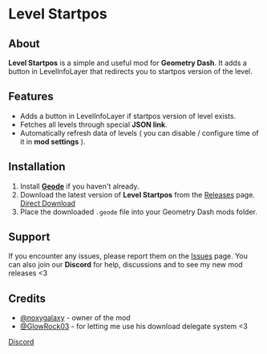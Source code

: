 # Level Startpos

## About  
**Level Startpos** is a simple and useful mod for **Geometry Dash**. It adds a button in LevelInfoLayer that redirects you to startpos version of the level.

## Features  
- Adds a button in LevelInfoLayer if startpos version of level exists. 
- Fetches all levels through special **JSON link**.
- Automatically refresh data of levels ( you can disable / configure time of it in **mod settings** ).

## Installation  
1. Install [**Geode**](https://geode-sdk.org) if you haven't already.  
2. Download the latest version of **Level Startpos** from the [Releases](https://github.com/noxygalaxy/level-startpos/releases) page.  [Direct Download](https://github.com/noxygalaxy/level-startpos/releases/latest/download/noxygalaxy.pause_countdown.geode)
3. Place the downloaded `.geode` file into your Geometry Dash mods folder.  

## Support  
If you encounter any issues, please report them on the [Issues](https://github.com/noxygalaxy/level-startpos/issues) page. You can also join our **Discord** for help, discussions and to see my new mod releases <3  

## Credits
- [@noxygalaxy](https://github.com/noxygalaxy) - owner of the mod
- [@GlowRock03](https://github.com/glowrock03) - for letting me use his download delegate system <3

[Discord](https://discord.gg/yvvJW2z9zB)